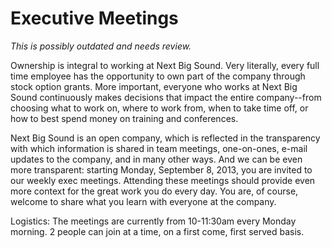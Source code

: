 Executive Meetings
==================

*This is possibly outdated and needs review.*

Ownership is integral to working at Next Big Sound. Very literally, every full time employee has the opportunity to own part of the company through stock option grants. More important, everyone who works at Next Big Sound continuously makes decisions that impact the entire company--from choosing what to work on, where to work from, when to take time off, or how to best spend money on training and conferences.

Next Big Sound is an open company, which is reflected in the transparency with which information is shared in team meetings, one-on-ones, e-mail updates to the company, and in many other ways. And we can be even more transparent: starting Monday, September 8, 2013, you are invited to our weekly exec meetings. Attending these meetings should provide even more context for the great work you do every day. You are, of course, welcome to share what you learn with everyone at the company.

Logistics: The meetings are currently from 10-11:30am every Monday morning. 2 people can join at a time, on a first come, first served basis.
